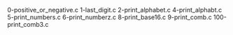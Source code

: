 0-positive_or_negative.c
1-last_digit.c
2-print_alphabet.c
4-print_alphabt.c
5-print_numbers.c
6-print_numberz.c
8-print_base16.c
9-print_comb.c
100-print_comb3.c
